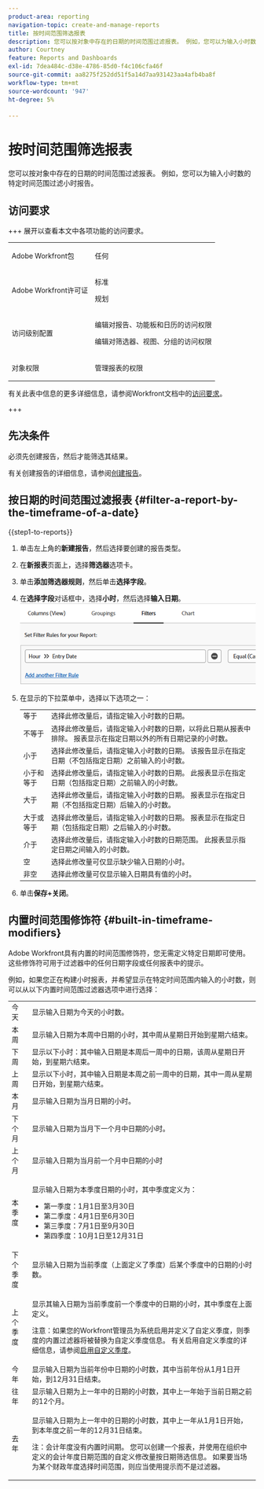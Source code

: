 ```yaml
---
product-area: reporting
navigation-topic: create-and-manage-reports
title: 按时间范围筛选报表
description: 您可以按对象中存在的日期的时间范围过滤报表。 例如，您可以为输入小时数的特定时间范围过滤小时报告。
author: Courtney
feature: Reports and Dashboards
exl-id: 7dea484c-d38e-4786-85d0-f4c106cfa46f
source-git-commit: aa8275f252dd51f5a14d7aa931423aa4afb4ba8f
workflow-type: tm+mt
source-wordcount: '947'
ht-degree: 5%

---
```


# 按时间范围筛选报表

<!-- Audited: 4/2025 -->

您可以按对象中存在的日期的时间范围过滤报表。 例如，您可以为输入小时数的特定时间范围过滤小时报告。

## 访问要求

+++ 展开以查看本文中各项功能的访问要求。

<table style="table-layout:auto"> 
 <col> 
 <col> 
 <tbody> 
  <tr> 
   <td role="rowheader">Adobe Workfront包</td> 
   <td> <p>任何</p> </td> 
  </tr> 
  <tr> 
   <td role="rowheader">Adobe Workfront许可证</td> 
   <td> 
      <p>标准</p>
      <p>规划</p>
   </td>
  </tr> 
  <tr> 
   <td role="rowheader">访问级别配置</td> 
   <td> <p>编辑对报告、功能板和日历的访问权限</p> <p>编辑对筛选器、视图、分组的访问权限</p></td> 
  </tr> 
  <tr> 
   <td role="rowheader">对象权限</td> 
   <td> <p>管理报表的权限</p></td> 
  </tr> 
 </tbody> 
</table>

有关此表中信息的更多详细信息，请参阅Workfront文档中的[访问要求](/help/quicksilver/administration-and-setup/add-users/access-levels-and-object-permissions/access-level-requirements-in-documentation.md)。

+++

## 先决条件

必须先创建报告，然后才能筛选其结果。

有关创建报告的详细信息，请参阅[创建报告](../../../reports-and-dashboards/reports/creating-and-managing-reports/create-report.md)。

## 按日期的时间范围过滤报表 {#filter-a-report-by-the-timeframe-of-a-date}

{{step1-to-reports}}

1. 单击左上角的&#x200B;**新建报告**，然后选择要创建的报告类型。

1. 在&#x200B;**新报表**&#x200B;页面上，选择&#x200B;**筛选器**&#x200B;选项卡。

1. 单击&#x200B;**添加筛选器规则**，然后单击&#x200B;**选择字段**。

1. 在&#x200B;**选择字段**&#x200B;对话框中，选择&#x200B;**小时**，然后选择&#x200B;**输入日期**。
   ![按时间范围过滤小时报告](assets/qs-filtering-hour-report-by-timeframe-350x357.png)

1. 在显示的下拉菜单中，选择以下选项之一：

   <table style="table-layout:auto"> 
    <col> 
    <col> 
    <tbody> 
     <tr> 
      <td role="rowheader">等于</td> 
      <td>选择此修改量后，请指定输入小时数的日期。</td> 
     </tr>

   <tr> 
      <td role="rowheader">不等于</td> 
      <td>选择此修改量后，请指定输入小时数的日期，以将此日期从报表中排除。 报表显示在指定日期以外的所有日期记录的小时数。</td> 
     </tr>

   <tr> 
      <td role="rowheader">小于</td> 
      <td>选择此修改量后，请指定输入小时数的日期。 该报告显示在指定日期（不包括指定日期）之前输入的小时数。</td> 
     </tr>

   <tr> 
      <td role="rowheader">小于和等于</td> 
      <td>选择此修改量后，请指定输入小时数的日期。 此报表显示在指定日期（包括指定日期）之前输入的小时数。</td> 
     </tr>

   <tr> 
      <td role="rowheader">大于</td> 
      <td>选择此修改量后，请指定输入小时数的日期。 报表显示在指定日期（不包括指定日期）后输入的小时数。</td> 
     </tr>

   <tr> 
      <td role="rowheader">大于或等于</td> 
      <td> 选择此修改量后，请指定输入小时数的日期。 报表显示在指定日期（包括指定日期）之后输入的小时数。 </td> 
     </tr>

   <tr> 
      <td role="rowheader">介于</td> 
      <td>选择此修改量后，请指定输入小时数的日期范围。 此报表显示指定日期之间输入的小时数。</td> 
     </tr>

   <tr> 
      <td role="rowheader">空</td> 
      <td>选择此修改量可仅显示缺少输入日期的小时。</td> 
     </tr>

   <tr> 
      <td role="rowheader">非空</td> 
      <td>选择此修改量可仅显示输入日期具有值的小时。</td> 
     </tr>

   </tbody> 
   </table>

1. 单击&#x200B;**保存+关闭**。

## 内置时间范围修饰符 {#built-in-timeframe-modifiers}

Adobe Workfront具有内置的时间范围修饰符，您无需定义特定日期即可使用。 这些修饰符可用于过滤器中的任何日期字段或任何报表中的提示。

例如，如果您正在构建小时报表，并希望显示在特定时间范围内输入的小时数，则可以从以下内置时间范围过滤器选项中进行选择：

<table style="table-layout:auto"> 
 <col> 
 <col> 
 <tbody> 
  <tr> 
   <td role="rowheader">今天</td> 
   <td>显示输入日期为今天的小时数。</td> 
  </tr> 
  <tr> 
   <td role="rowheader">本周</td> 
   <td>显示输入日期为本周中日期的小时，其中周从星期日开始到星期六结束。</td> 
  </tr> 
  <tr> 
   <td role="rowheader">下周</td> 
   <td>显示以下小时：其中输入日期是本周后一周中的日期，该周从星期日开始，到星期六结束。 </td> 
  </tr> 
  <tr> 
   <td role="rowheader">上周</td> 
   <td>显示以下小时，其中输入日期是本周之前一周中的日期，其中一周从星期日开始，到星期六结束。 </td> 
  </tr> 
  <tr> 
   <td role="rowheader">本月</td> 
   <td>显示输入日期为当月日期的小时。</td> 
  </tr> 
  <tr> 
   <td role="rowheader">下个月</td> 
   <td>显示输入日期为当月下一个月中日期的小时。</td> 
  </tr> 
  <tr> 
   <td role="rowheader">上个月</td> 
   <td>显示输入日期为当月前一个月中日期的小时</td> 
  </tr> 
  <tr> 
   <td role="rowheader">本季度</td> 
   <td> <p>显示输入日期为本季度日期的小时，其中季度定义为：</p> 
    <ul> 
     <li>第一季度：1月1日至3月30日</li> 
     <li>第二季度：4月1日至6月30日</li> 
     <li>第三季度：7月1日至9月30日</li> 
     <li>第四季度：10月1日至12月31日</li> 
    </ul> </td> 
  </tr> 
  <tr> 
   <td role="rowheader">下个季度</td> 
   <td>显示输入日期为当前季度（上面定义了季度）后某个季度中的日期的小时数。</td> 
  </tr> 
  <tr> 
   <td role="rowheader">上个季度</td> 
   <td> <p>显示其输入日期为当前季度前一个季度中的日期的小时，其中季度在上面定义。</p> <p>注意：如果您的Workfront管理员为系统启用并定义了自定义季度，则季度的内置过滤器将被替换为自定义季度信息。 有关启用自定义季度的详细信息，请参阅<a href="../../../administration-and-setup/set-up-workfront/configure-system-defaults/enable-custom-quarters-projects.md" class="MCXref xref">启用自定义季度</a>。</p> </td> 
  </tr> 
  <tr> 
   <td role="rowheader">今年</td> 
   <td>显示输入日期为当前年份中日期的小时数，其中当前年份从1月1日开始，到12月31日结束。</td> 
  </tr> 
  <tr> 
   <td role="rowheader">往年</td> 
   <td>显示输入日期为上一年中的日期的小时数，其中上一年始于当前日期之前的12个月。</td> 
  </tr> 
  <tr> 
   <td role="rowheader">去年</td> 
   <td> <p>显示输入日期为上一年中的日期的小时数，其中上一年从1月1日开始，到本年度之前一年的12月31日结束。</p> <p>注：会计年度没有内置时间期。 您可以创建一个报表，并使用在组织中定义的会计年度日期范围的自定义修改量按日期筛选信息。 如果要当场为某个财政年度选择时间范围，则应当使用提示而不是过滤器。 </p> </td> 
  </tr> 
 </tbody> 
</table>
